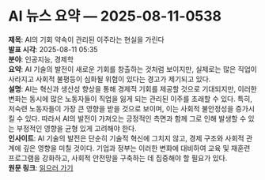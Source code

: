 # AI 뉴스 요약 — 2025-08-11-0538

**제목**: AI의 기회 약속이 관리된 이주라는 현실을 가린다  
**발표 시각**: 2025-08-11 05:35  
**분야**: 인공지능, 경제학  
**요약**: AI 기술의 발전이 새로운 기회를 창출하는 것처럼 보이지만, 실제로는 많은 직업이 사라지고 사회적 불평등이 심화될 위험이 있다는 경고가 제기되고 있다.  
**설명**: AI는 혁신과 생산성 향상을 통해 경제적 기회를 제공할 것으로 기대되지만, 이러한 변화는 동시에 많은 노동자들이 직업을 잃게 되는 관리된 이주를 초래할 수 있다. 특히, 저숙련 노동자들이 가장 큰 영향을 받을 것으로 보이며, 이는 사회적 불안정성을 증가시킬 수 있다. 따라서 AI의 발전이 가져오는 긍정적인 측면과 함께 그로 인해 발생할 수 있는 부정적인 영향을 균형 있게 고려해야 한다.  
**인사이트**: AI 기술의 발전은 단순히 기술적 혁신에 그치지 않고, 경제 구조와 사회적 관계에 깊은 영향을 미칠 것이다. 기업과 정부는 이러한 변화에 대비하여 교육 및 재훈련 프로그램을 강화하고, 사회적 안전망을 구축하는 데 집중해야 할 필요가 있다.  
**원문 링크**: [읽으러 가기](https://venturebeat.com/ai/ais-promise-of-opportunity-masks-a-reality-of-managed-displacement/)